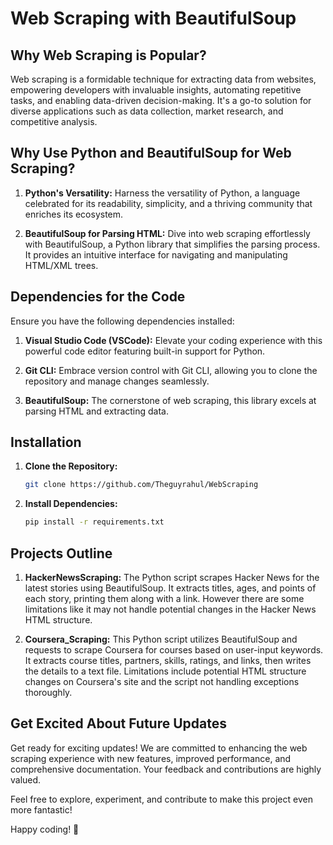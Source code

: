 # Web Scraping with BeautifulSoup

## Why Web Scraping is Popular?

Web scraping is a formidable technique for extracting data from websites, empowering developers with invaluable insights, automating repetitive tasks, and enabling data-driven decision-making. It's a go-to solution for diverse applications such as data collection, market research, and competitive analysis.

## Why Use Python and BeautifulSoup for Web Scraping?

1. **Python's Versatility:** Harness the versatility of Python, a language celebrated for its readability, simplicity, and a thriving community that enriches its ecosystem.

2. **BeautifulSoup for Parsing HTML:** Dive into web scraping effortlessly with BeautifulSoup, a Python library that simplifies the parsing process. It provides an intuitive interface for navigating and manipulating HTML/XML trees.

## Dependencies for the Code

Ensure you have the following dependencies installed:

1. **Visual Studio Code (VSCode):** Elevate your coding experience with this powerful code editor featuring built-in support for Python.

2. **Git CLI:** Embrace version control with Git CLI, allowing you to clone the repository and manage changes seamlessly.

3. **BeautifulSoup:** The cornerstone of web scraping, this library excels at parsing HTML and extracting data.

## Installation

1. **Clone the Repository:**

   ```bash
   git clone https://github.com/Theguyrahul/WebScraping
   ```


2. **Install Dependencies:**

   ```bash
   pip install -r requirements.txt
   ```

## Projects Outline

1. **HackerNewsScraping:** The Python script scrapes Hacker News for the latest stories using BeautifulSoup. It extracts titles, ages, and points of each story, printing them along with a link. However there are some limitations like it may not handle potential changes in the Hacker News HTML structure.

2. **Coursera_Scraping:** This Python script utilizes BeautifulSoup and requests to scrape Coursera for courses based on user-input keywords. It extracts course titles, partners, skills, ratings, and links, then writes the details to a text file. Limitations include potential HTML structure changes on Coursera's site and the script not handling exceptions thoroughly.

## Get Excited About Future Updates

Get ready for exciting updates! We are committed to enhancing the web scraping experience with new features, improved performance, and comprehensive documentation. Your feedback and contributions are highly valued.

Feel free to explore, experiment, and contribute to make this project even more fantastic!

Happy coding! 🚀
